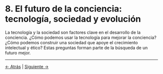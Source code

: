 # 8. El futuro de la conciencia: tecnología, sociedad y evolución

La tecnología y la sociedad son factores clave en el desarrollo de la conciencia. ¿Cómo podemos usar la tecnología para mejorar la conciencia? ¿Cómo podemos construir una sociedad que apoye el crecimiento intelectual y ético? Estas preguntas forman parte de la búsqueda de un futuro mejor.

---
<div class="navigation-links">
<a href="07_Perspectivas_e_implicaciones_éticas.md" class="nav-link prev-link">← Atrás</a> | <a href="09_Preguntas_abiertas_y_futuras_líneas_de_investigación.md" class="nav-link next-link">Siguiente →</a>
</div>
